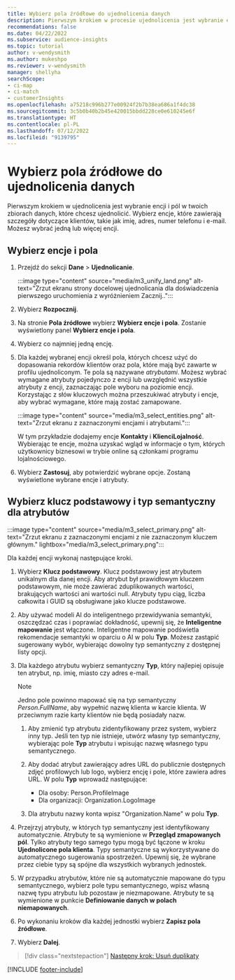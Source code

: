 ```yaml
---
title: Wybierz pola źródłowe do ujednolicenia danych
description: Pierwszym krokiem w procesie ujednolicenia jest wybranie encji, atrybutów, kluczy głównych i typów semantycznych, aby zmapować dane do ujednoliconego profilu klienta.
recommendations: false
ms.date: 04/22/2022
ms.subservice: audience-insights
ms.topic: tutorial
author: v-wendysmith
ms.author: mukeshpo
ms.reviewer: v-wendysmith
manager: shellyha
searchScope:
- ci-map
- ci-match
- customerInsights
ms.openlocfilehash: a75218c996b277e00924f2b7b38ea686a1f4dc38
ms.sourcegitcommit: 3c5b0b40b2b45e420015bbdd228ce0e610245e6f
ms.translationtype: HT
ms.contentlocale: pl-PL
ms.lasthandoff: 07/12/2022
ms.locfileid: "9139795"
---
```

# <a name="select-source-fields-for-data-unification"></a>Wybierz pola źródłowe do ujednolicenia danych

Pierwszym krokiem w ujednolicenia jest wybranie encji i pól w twoich zbiorach danych, które chcesz ujednolicić. Wybierz encje, które zawierają szczegóły dotyczące klientów, takie jak imię, adres, numer telefonu i e-mail. Możesz wybrać jedną lub więcej encji.

## <a name="select-entities-and-fields"></a>Wybierz encje i pola

1. Przejdź do sekcji **Dane** > **Ujednolicanie**.

   :::image type="content" source="media/m3_unify_land.png" alt-text="Zrzut ekranu strony docelowej ujednolicania dla doświadczenia pierwszego uruchomienia z wyróżnieniem Zacznij..":::

1. Wybierz **Rozpocznij**.

1. Na stronie **Pola źródłowe** wybierz **Wybierz encje i pola**. Zostanie wyświetlony panel **Wybierz encje i pola**.

1. Wybierz co najmniej jedną encję.

1. Dla każdej wybranej encji określ pola, których chcesz użyć do dopasowania rekordów klientów oraz pola, które mają być zawarte w profilu ujednoliconym. Te pola są nazywane *atrybutami*. Możesz wybrać wymagane atrybuty pojedynczo z encji lub uwzględnić wszystkie atrybuty z encji, zaznaczając pole wyboru na poziomie encji. Korzystając z słów kluczowych można przeszukiwać atrybuty i encje, aby wybrać wymagane, które mają zostać zamapowane.

   :::image type="content" source="media/m3_select_entities.png" alt-text="Zrzut ekranu z zaznaczonymi encjami i atrybutami.":::

   W tym przykładzie dodajemy encje **Kontakty** i **KlienciLojalność**. Wybierając te encje, można uzyskać wgląd w informacje o tym, których użytkownicy biznesowi w trybie online są członkami programu lojalnościowego.

1. Wybierz **Zastosuj**, aby potwierdzić wybrane opcje. Zostaną wyświetlone wybrane encje i atrybuty.

## <a name="select-primary-key-and-semantic-type-for-attributes"></a>Wybierz klucz podstawowy i typ semantyczny dla atrybutów

   :::image type="content" source="media/m3_select_primary.png" alt-text="Zrzut ekranu z zaznaczonymi encjami z nie zaznaczonym kluczem głównym." lightbox="media/m3_select_primary.png":::

Dla każdej encji wykonaj następujące kroki.

1. Wybierz **Klucz podstawowy**. Klucz podstawowy jest atrybutem unikalnym dla danej encji. Aby atrybut był prawidłowym kluczem podstawowym, nie może zawierać zduplikowanych wartości, brakujących wartości ani wartości null. Atrybuty typu ciąg, liczba całkowita i GUID są obsługiwane jako klucze podstawowe.

1. Aby używać modeli AI do inteligentnego przewidywania semantyki, oszczędzać czas i poprawiać dokładność, upewnij się, że **Inteligentne mapowanie** jest włączone. Inteligentne mapowanie podświetla rekomendacje semantyki w oparciu o AI w polu **Typ**. Możesz zastąpić sugerowany wybór, wybierając dowolny typ semantyczny z dostępnej listy opcji.

1. Dla każdego atrybutu wybierz semantyczny **Typ**, który najlepiej opisuje ten atrybut, np. imię, miasto czy adres e-mail.

   > [!NOTE]
   > Jedno pole powinno mapować się na typ semantyczny *Person.FullName*, aby wypełnić nazwę klienta w karcie klienta. W przeciwnym razie karty klientów nie będą posiadały nazw.

   1. Aby zmienić typ atrybutu zidentyfikowany przez system, wybierz inny typ. Jeśli ten typ nie istnieje, utwórz własny typ semantyczny, wybierając pole **Typ** atrybutu i wpisując nazwę własnego typu semantycznego.

   1. Aby dodać atrybut zawierający adres URL do publicznie dostępnych zdjęć profilowych lub logo, wybierz encję i pole, które zawiera adres URL. W polu **Typ** wprowadź następujące:
      - Dla osoby: Person.ProfileImage
      - Dla organizacji: Organization.LogoImage

   1. Dla atrybutu nazwy konta wpisz "Organization.Name" w polu **Typ**.

1. Przejrzyj atrybuty, w których typ semantyczny jest identyfikowany automatycznie. Atrybuty te są wymienione w **Przegląd zmapowanych pól**. Tylko atrybuty tego samego typu mogą być łączone w kroku **Ujednolicone pola klienta**. Typy semantyczne są wykorzystywane do automatycznego sugerowania spostrzeżeń. Upewnij się, że wybrane przez ciebie typy są spójne dla wszystkich wybranych jednostek.

1. W przypadku atrybutów, które nie są automatycznie mapowane do typu semantycznego, wybierz pole typu semantycznego, wpisz własną nazwę typu atrybutu lub pozostaw je niezmapowane. Atrybuty te są wymienione w punkcie **Definiowanie danych w polach niemapowanych**.

1. Po wykonaniu kroków dla każdej jednostki wybierz **Zapisz pola źródłowe**.

1. Wybierz **Dalej**.

> [!div class="nextstepaction"]
> [Następny krok: Usuń duplikaty](remove-duplicates.md)

[!INCLUDE [footer-include](includes/footer-banner.md)]
